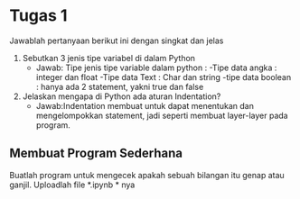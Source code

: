 # Tugas 1

Jawablah pertanyaan berikut ini dengan singkat dan jelas
1. Sebutkan 3 jenis tipe variabel di dalam Python
    * Jawab: Tipe jenis tipe variable dalam python : 
    -Tipe data angka : integer dan float 
    -Tipe data Text : Char dan string 
    -tipe data boolean : hanya ada 2 statement, yakni true dan false
2. Jelaskan mengapa di Python ada aturan Indentation?
    * Jawab:Indentation membuat untuk dapat menentukan dan mengelompokkan statement, jadi seperti membuat layer-layer pada program.
    
## Membuat Program Sederhana

Buatlah program untuk mengecek apakah sebuah bilangan itu genap atau ganjil. Uploadlah file *.ipynb * nya

